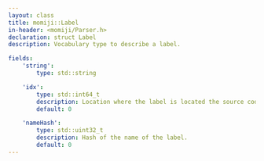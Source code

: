 ```yaml
---
layout: class
title: momiji::Label
in-header: <momiji/Parser.h>
declaration: struct Label
description: Vocabulary type to describe a label.

fields:
    'string':
        type: std::string

    'idx':
        type: std::int64_t
        description: Location where the label is located the source code.
        default: 0

    'nameHash':
        type: std::uint32_t
        description: Hash of the name of the label.
        default: 0
---
```

